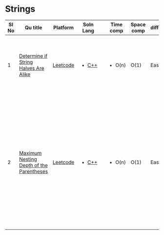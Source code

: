 # Strings

|Sl No | Qu title | Platform                            | Soln Lang |   | Time comp | Space comp | difficulty |    | approach |
| --     | ---     |   ------                            | ---       |-- | ---       | ---        | ----       | -- | ---------|
| 1| [Determine if String Halves Are Alike](https://leetcode.com/problems/determine-if-string-halves-are-alike/description/)      | [Leetcode](../leetcodeQuestions.md) | <ul><li>[C++](https://github.com/C-a-thing/Code-Insight/blob/main/Leetcode/Strings/c%2B%2B/Determine%20if%20String%20Halves%20Are%20Alike.cpp)</li> </ul>       |   | <ul><li>O(n)</li> </ul>      | O(1)        | Easy       |    | <ol type = “i”> <li> Check the two halves of string (iteration)and count the vowels for the two halves</li> </ol> |
| 2| [Maximum Nesting Depth of the Parentheses](https://leetcode.com/problems/maximum-nesting-depth-of-the-parentheses/description/)      | [Leetcode](../leetcodeQuestions.md) | <ul><li>[C++](https://github.com/C-a-thing/Code-Insight/blob/main/Leetcode/Strings/c%2B%2B/Maximum%20Nesting%20Depth%20of%20the%20Parentheses.cpp)</li> </ul>       |   | <ul><li>O(n)</li> </ul>      | O(1)        | Easy       |    | <ol type = “i”> <li> iteratively scans the string, keeping track of the current nesting depth using the count variable. It updates the max_count variable to store the maximum nesting depth encountered, returns the max_count</li> </ol> |
